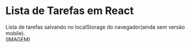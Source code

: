 # Lista de Tarefas em React
 
Lista de tarefas salvando no localStorage do navegador(ainda sem versão mobile).  
(IMAGEM)
